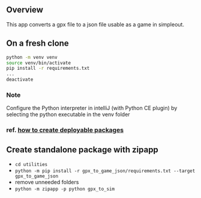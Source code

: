 
## Overview
This app converts a gpx file to a json file usable as a game in simpleout.

## On a fresh clone
```bash
python -m venv venv
source venv/bin/activate
pip install -r requirements.txt
...
deactivate
```

### Note
Configure the Python interpreter in intelliJ (with Python CE plugin) by selecting the python executable in the venv folder

### ref. [how to create deployable packages](https://www.infoworld.com/article/3656628/6-ways-to-package-python-apps-for-re-use.html)

## Create standalone package with zipapp
- `cd utilities`
- `python -m pip install -r gpx_to_game_json/requirements.txt --target gpx_to_game_json`
- remove unneeded folders
- `python -m zipapp -p python gpx_to_sim`

